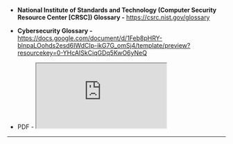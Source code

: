 
- **National Institute of Standards and Technology (Computer Security Resource Center \[CRSC\]) Glossary -** https://csrc.nist.gov/glossary

- **Cybersecurity Glossary -** https://docs.google.com/document/d/1Feb8pHRY-blnpaLOohds2esd6IWdCIp-ikG7G_omSj4/template/preview?resourcekey=0-YHcAISkCiqGDq5KwO6yNeQ
	
- PDF - <iframe src="https://docs.google.com/document/d/e/2PACX-1vQs-35FvJvIegq-nXA7EJ8m4cPTm4XCPYf_fBjWCfA9XBPdTQSPX5iWjubBamGI3XzJZHvU-5SmK9fY/pub?embedded=true"></iframe>

---
